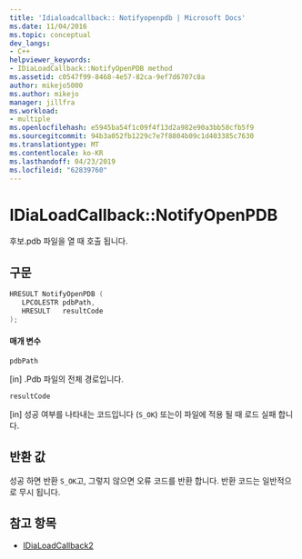 ```yaml
---
title: 'Idialoadcallback:: Notifyopenpdb | Microsoft Docs'
ms.date: 11/04/2016
ms.topic: conceptual
dev_langs:
- C++
helpviewer_keywords:
- IDiaLoadCallback::NotifyOpenPDB method
ms.assetid: c0547f99-8468-4e57-82ca-9ef7d6707c8a
author: mikejo5000
ms.author: mikejo
manager: jillfra
ms.workload:
- multiple
ms.openlocfilehash: e5945ba54f1c09f4f13d2a982e90a3bb58cfb5f9
ms.sourcegitcommit: 94b3a052fb1229c7e7f8804b09c1d403385c7630
ms.translationtype: MT
ms.contentlocale: ko-KR
ms.lasthandoff: 04/23/2019
ms.locfileid: "62839760"
---
```

# <a name="idialoadcallbacknotifyopenpdb"></a>IDiaLoadCallback::NotifyOpenPDB
후보.pdb 파일을 열 때 호출 됩니다.

## <a name="syntax"></a>구문

```C++
HRESULT NotifyOpenPDB ( 
   LPCOLESTR pdbPath,
   HRESULT   resultCode
);
```

#### <a name="parameters"></a>매개 변수
 `pdbPath`

[in] .Pdb 파일의 전체 경로입니다.

 `resultCode`

[in] 성공 여부를 나타내는 코드입니다 (`S_OK`) 또는이 파일에 적용 될 때 로드 실패 합니다.

## <a name="return-value"></a>반환 값
 성공 하면 반환 `S_OK`고, 그렇지 않으면 오류 코드를 반환 합니다. 반환 코드는 일반적으로 무시 됩니다.

## <a name="see-also"></a>참고 항목
- [IDiaLoadCallback2](../../debugger/debug-interface-access/idialoadcallback2.md)